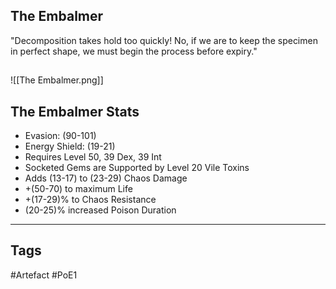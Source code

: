 ## The Embalmer
"Decomposition takes hold too quickly!
No, if we are to keep the specimen in perfect shape,
we must begin the process before expiry."
##
![[The Embalmer.png]]
## The Embalmer Stats
- Evasion: (90-101)
- Energy Shield: (19-21)
- Requires Level 50, 39 Dex, 39 Int
- Socketed Gems are Supported by Level 20 Vile Toxins
- Adds (13-17) to (23-29) Chaos Damage
- +(50-70) to maximum Life
- +(17-29)% to Chaos Resistance
- (20-25)% increased Poison Duration


---
## Tags
#Artefact
#PoE1